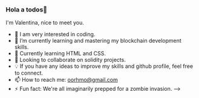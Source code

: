 ### Hola a todos👋

I'm Valentina, nice to meet you.

- 🔭 I am very interested in coding.
- 🌱 I’m currently learning and mastering my blockchain development skills.
- 👯 Currently learning HTML and CSS.
- 👀 Looking to collaborate on solidity projects.
- 💡 If you have any ideas to improve my skills and github profile, feel free to connect.
- 📫 How to reach me: oorhmo@gmail.com
- ⚡ Fun fact: We're all imaginarily prepped for a zombie invasion.
-->

